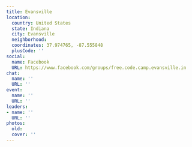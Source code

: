 ```yaml
---
title: Evansville
location:
  country: United States
  state: Indiana
  city: Evansville
  neighborhood: 
  coordinates: 37.974765, -87.555848
  plusCode: ''
social:
  name: Facebook
  URL: https://www.facebook.com/groups/free.code.camp.evansville.in
chat:
  name: ''
  URL: ''
event:
  name: ''
  URL: ''
leaders:
- name: ''
  URL: ''
photos:
  old: 
  cover: ''
---
```

